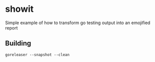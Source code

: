 # showit
Simple example of how to transform go testing output into an emojified report

## Building

```
goreleaser --snapshot --clean
```